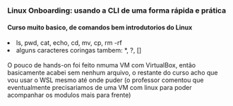 ### Linux Onboarding: usando a CLI de uma forma rápida e prática

<h4>Curso muito basico, de comandos bem introdutorios do Linux</h4>

<li>ls, pwd, cat, echo, cd, mv, cp, rm -rf <br>
<li>alguns caracteres coringas tambem: *, ?, []
<br>
<br>
O pouco de hands-on foi feito nmuma VM com VirtualBox, então basicamente acabei sem nenhum arquivo, o restante do curso acho que vou usar o WSL mesmo até onde puder (o professor comentou que eventualmente precisariamos de uma VM com linux para poder acompanhar os modulos mais para frente)